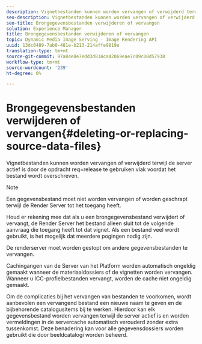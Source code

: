 ```yaml
---
description: Vignetbestanden kunnen worden vervangen of verwijderd terwijl de server actief is door de opdracht req=release te gebruiken vlak voordat het bestand wordt overschreven.
seo-description: Vignetbestanden kunnen worden vervangen of verwijderd terwijl de server actief is door de opdracht req=release te gebruiken vlak voordat het bestand wordt overschreven.
seo-title: Brongegevensbestanden verwijderen of vervangen
solution: Experience Manager
title: Brongegevensbestanden verwijderen of vervangen
topic: Dynamic Media Image Serving - Image Rendering API
uuid: 13dc0489-7ab0-481e-b213-214affe9819e
translation-type: tm+mt
source-git-commit: 97a84e8e7edd3d834ca42069eae7c09c00d57938
workflow-type: tm+mt
source-wordcount: '239'
ht-degree: 0%

---
```



# Brongegevensbestanden verwijderen of vervangen{#deleting-or-replacing-source-data-files}

Vignetbestanden kunnen worden vervangen of verwijderd terwijl de server actief is door de opdracht req=release te gebruiken vlak voordat het bestand wordt overschreven.

>[!NOTE]
>
>Een gegevensbestand moet niet worden vervangen of worden geschrapt terwijl de Render Server tot het toegang heeft.

Houd er rekening mee dat als u een brongegevensbestand verwijdert of vervangt, de Render Server het bestand alleen sluit tot de volgende aanvraag die toegang heeft tot dat vignet. Als een bestand veel wordt gebruikt, is het mogelijk dat meerdere pogingen nodig zijn.

De renderserver moet worden gestopt om andere gegevensbestanden te vervangen.

Cachingangen van de Server van het Platform worden automatisch ongeldig gemaakt wanneer de materiaaldossiers of de vignetten worden vervangen. Wanneer u ICC-profielbestanden vervangt, worden de cache niet ongeldig gemaakt.

Om de complicaties bij het vervangen van bestanden te voorkomen, wordt aanbevolen een vervangend bestand een nieuwe naam te geven en de bijbehorende catalogusitems bij te werken. Hierdoor kan elk gegevensbestand worden vervangen terwijl de server actief is en worden vermeldingen in de servercache automatisch verouderd zonder extra tussenkomst. Deze benadering kan voor alle gegevensdossiers worden gebruikt die door beeldcatalogi worden beheerd.
